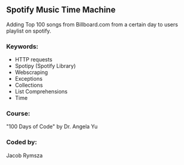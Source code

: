 ## Spotify Music Time Machine
Adding Top 100 songs from Billboard.com from a certain day to users playlist on spotify.
### Keywords:
* HTTP requests
* Spotipy (Spotify Library)
* Webscraping
* Exceptions
* Collections
* List Comprehensions
* Time
### Course:
"100 Days of Code" by Dr. Angela Yu
### Coded by:
Jacob Rymsza